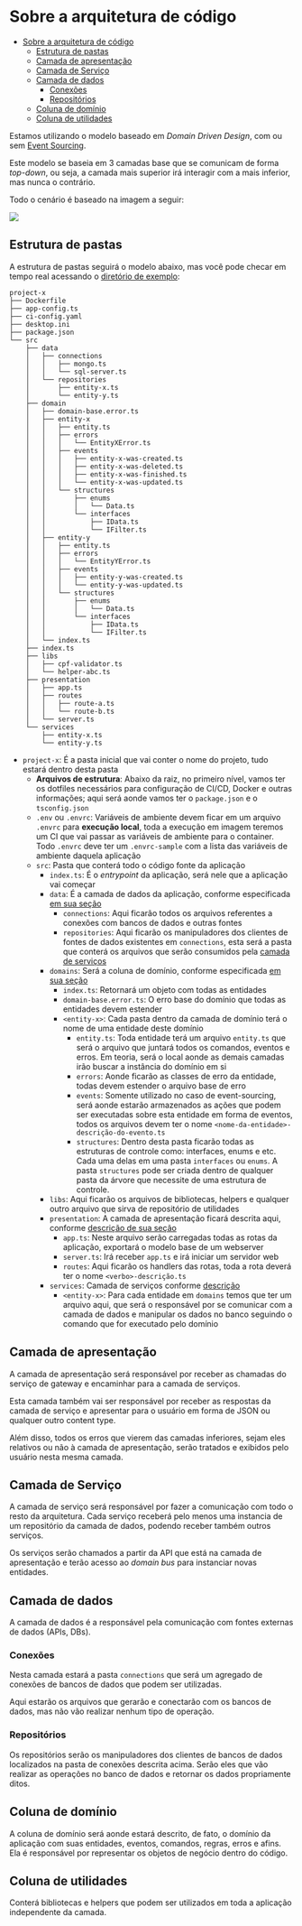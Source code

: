 # Sobre a arquitetura de código

<!-- TOC -->

- [Sobre a arquitetura de código](#sobre-a-arquitetura-de-código)
  - [Estrutura de pastas](#estrutura-de-pastas)
  - [Camada de apresentação](#camada-de-apresentação)
  - [Camada de Serviço](#camada-de-serviço)
  - [Camada de dados](#camada-de-dados)
    - [Conexões](#conexões)
    - [Repositórios](#repositórios)
  - [Coluna de domínio](#coluna-de-domínio)
  - [Coluna de utilidades](#coluna-de-utilidades)

<!-- /TOC -->

Estamos utilizando o modelo baseado em *Domain Driven Design*, com ou sem [Event Sourcing](https://martinfowler.com/eaaDev/EventSourcing.html).

Este modelo se baseia em 3 camadas base que se comunicam de forma *top-down*, ou seja, a camada mais superior irá interagir com a mais inferior, mas nunca o contrário.

Todo o cenário é baseado na imagem a seguir:

![](../images/NXCD-Architecture.jpeg)

## Estrutura de pastas

A estrutura de pastas seguirá o modelo abaixo, mas você pode checar em tempo real acessando o [diretório de exemplo](../folder-structure):

```
project-x
├── Dockerfile
├── app-config.ts
├── ci-config.yaml
├── desktop.ini
├── package.json
└── src
    ├── data
    │   ├── connections
    │   │   ├── mongo.ts
    │   │   └── sql-server.ts
    │   └── repositories
    │       ├── entity-x.ts
    │       └── entity-y.ts
    ├── domain
    │   ├── domain-base.error.ts
    │   ├── entity-x
    │   │   ├── entity.ts
    │   │   ├── errors
    │   │   │   └── EntityXError.ts
    │   │   ├── events
    │   │   │   ├── entity-x-was-created.ts
    │   │   │   ├── entity-x-was-deleted.ts
    │   │   │   ├── entity-x-was-finished.ts
    │   │   │   └── entity-x-was-updated.ts
    │   │   └── structures
    │   │       ├── enums
    │   │       │   └── Data.ts
    │   │       └── interfaces
    │   │           ├── IData.ts
    │   │           └── IFilter.ts
    │   ├── entity-y
    │   │   ├── entity.ts
    │   │   ├── errors
    │   │   │   └── EntityYError.ts
    │   │   ├── events
    │   │   │   ├── entity-y-was-created.ts
    │   │   │   └── entity-y-was-updated.ts
    │   │   └── structures
    │   │       ├── enums
    │   │       │   └── Data.ts
    │   │       └── interfaces
    │   │           ├── IData.ts
    │   │           └── IFilter.ts
    │   └── index.ts
    ├── index.ts
    ├── libs
    │   ├── cpf-validator.ts
    │   └── helper-abc.ts
    ├── presentation
    │   ├── app.ts
    │   ├── routes
    │   │   ├── route-a.ts
    │   │   └── route-b.ts
    │   └── server.ts
    └── services
        ├── entity-x.ts
        └── entity-y.ts
```

- `project-x`: É a pasta inicial que vai conter o nome do projeto, tudo estará dentro desta pasta
  - **Arquivos de estrutura**: Abaixo da raiz, no primeiro nível, vamos ter os dotfiles necessários para configuração de CI/CD, Docker e outras informações; aqui será aonde vamos ter o `package.json` e o `tsconfig.json`
  - `.env` ou `.envrc`: Variáveis de ambiente devem ficar em um arquivo `.envrc` para **execução local**, toda a execução em imagem teremos um CI que vai passar as variáveis de ambiente para o container. Todo `.envrc` deve ter um `.envrc-sample` com a lista das variáveis de ambiente daquela aplicação
  - `src`: Pasta que conterá todo o código fonte da aplicação
    - `index.ts`: É o *entrypoint* da aplicação, será nele que a aplicação vai começar
    - `data`: É a camada de dados da aplicação, conforme especificada [em sua seção](#camada-de-dados)
      - `connections`: Aqui ficarão todos os arquivos referentes a conexões com bancos de dados e outras fontes
      - `repositories`: Aqui ficarão os manipuladores dos clientes de fontes de dados existentes em `connections`, esta será a pasta que conterá os arquivos que serão consumidos pela [camada de serviços](#camada-de-serviço)
    - `domains`: Será a coluna de domínio, conforme especificada [em sua seção](#coluna-de-dominio)
      - `index.ts`: Retornará um objeto com todas as entidades
      - `domain-base.error.ts`: O erro base do domínio que todas as entidades devem estender
      - `<entity-x>`: Cada pasta dentro da camada de domínio terá o nome de uma entidade deste domínio
        - `entity.ts`: Toda entidade terá um arquivo `entity.ts` que será o arquivo que juntará todos os comandos, eventos e erros. Em teoria, será o local aonde as demais camadas irão buscar a instância do domínio em si
        - `errors`: Aonde ficarão as classes de erro da entidade, todas devem estender o arquivo base de erro
        - `events`: Somente utilizado no caso de event-sourcing, será aonde estarão armazenados as ações que podem ser executadas sobre esta entidade em forma de eventos, todos os arquivos devem ter o nome `<nome-da-entidade>-descrição-do-evento.ts`
        - `structures`: Dentro desta pasta ficarão todas as estruturas de controle como: interfaces, enums e etc. Cada uma delas em uma pasta `interfaces` ou `enums`. A pasta `structures` pode ser criada dentro de qualquer pasta da árvore que necessite de uma estrutura de controle.
    - `libs`: Aqui ficarão os arquivos de bibliotecas, helpers e qualquer outro arquivo que sirva de repositório de utilidades
    - `presentation`: A camada de apresentação ficará descrita aqui, conforme [descrição de sua seção](#camada-de-apresentação)
      - `app.ts`: Neste arquivo serão carregadas todas as rotas da aplicação, exportará o modelo base de um webserver
      - `server.ts`: Irá receber `app.ts` e irá iniciar um servidor web
      - `routes`: Aqui ficarão os handlers das rotas, toda a rota deverá ter o nome `<verbo>-descrição.ts`
    - `services`: Camada de serviços conforme [descrição](#camada-de-serviço)
      - `<entity-x>`: Para cada entidade em `domains` temos que ter um arquivo aqui, que será o responsável por se comunicar com a camada de dados e manipular os dados no banco seguindo o comando que for executado pelo domínio

## Camada de apresentação

A camada de apresentação será responsável por receber as chamadas do serviço de gateway e encaminhar para a camada de serviços.

Esta camada também vai ser responsável por receber as respostas da camada de serviço e apresentar para o usuário em forma de JSON ou qualquer outro content type.

Além disso, todos os erros que vierem das camadas inferiores, sejam eles relativos ou não à camada de apresentação, serão tratados e exibidos pelo usuário nesta mesma camada.

## Camada de Serviço

A camada de serviço será responsável por fazer a comunicação com todo o resto da arquitetura. Cada serviço receberá pelo menos uma instancia de um repositório da camada de dados, podendo receber também outros serviços.

Os serviços serão chamados a partir da API que está na camada de apresentação e terão acesso ao *domain bus* para instanciar novas entidades.

## Camada de dados

A camada de dados é a responsável pela comunicação com fontes externas de dados (APIs, DBs).

### Conexões

Nesta camada estará a pasta `connections` que será um agregado de conexões de bancos de dados que podem ser utilizadas.

Aqui estarão os arquivos que gerarão e conectarão com os bancos de dados, mas não vão realizar nenhum tipo de operação.

### Repositórios

Os repositórios serão os manipuladores dos clientes de bancos de dados localizados na pasta de conexões descrita acima. Serão eles que vão realizar as operações no banco de dados e retornar os dados propriamente ditos.

## Coluna de domínio

A coluna de domínio será aonde estará descrito, de fato, o domínio da aplicação com suas entidades, eventos, comandos, regras, erros e afins. Ela é responsável por representar os objetos de negócio dentro do código.

## Coluna de utilidades

Conterá bibliotecas e helpers que podem ser utilizados em toda a aplicação independente da camada.